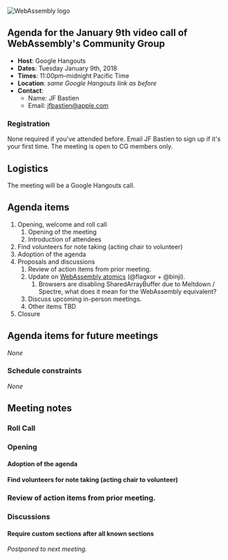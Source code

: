 ![WebAssembly logo](/images/WebAssembly.png)

## Agenda for the January 9th video call of WebAssembly's Community Group

- **Host**: Google Hangouts
- **Dates**: Tuesday January 9th, 2018
- **Times**: 11:00pm–midnight Pacific Time
- **Location**: *same Google Hangouts link as before*
- **Contact**:
    - Name: JF Bastien
    - Email: jfbastien@apple.com

### Registration

None required if you've attended before. Email JF Bastien to sign up if it's
your first time. The meeting is open to CG members only.

## Logistics

The meeting will be a Google Hangouts call.

## Agenda items

1. Opening, welcome and roll call
    1. Opening of the meeting
    1. Introduction of attendees
1. Find volunteers for note taking (acting chair to volunteer)
1. Adoption of the agenda
1. Proposals and discussions
    1. Review of action items from prior meeting.
    1. Update on [WebAssembly atomics](https://github.com/WebAssembly/threads) (@flagxor + @binji).
        1. Browsers are disabling SharedArrayBuffer due to Meltdown / Spectre, what does it mean for the WebAssembly equivalent? 
    1. Discuss upcoming in-person meetings.
    1. Other items TBD
1. Closure

## Agenda items for future meetings

*None*

### Schedule constraints

*None*

## Meeting notes

### Roll Call


### Opening

#### Adoption of the agenda


#### Find volunteers for note taking (acting chair to volunteer)

### Review of action items from prior meeting.


### Discussions

#### Require custom sections after all known sections


*Postponed to next meeting.*
